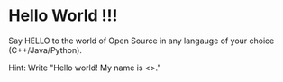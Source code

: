 # Hello World !!!
Say HELLO to the world of Open Source in any langauge of your choice (C++/Java/Python).

Hint: Write "Hello world! My name is <<Your name>>."